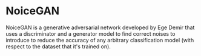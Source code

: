 # NoiceGAN
NoiceGAN is a generative adversarial network developed by Ege Demir that uses a discriminator and a generator model to find correct noises to introduce to reduce the accuracy of any arbitrary classification model (with respect to the dataset that it's trained on).
